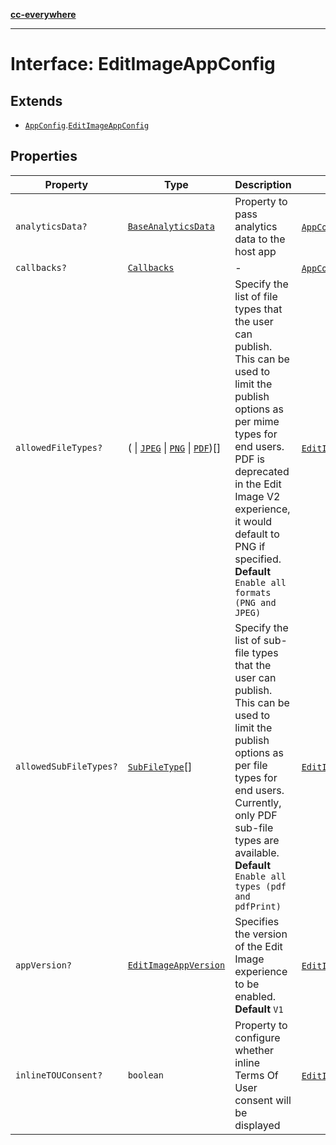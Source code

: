 [**cc-everywhere**](../../../../../../../index.md)

***

# Interface: EditImageAppConfig

## Extends

- [`AppConfig`](../../../app-config-types/interfaces/app-config.md).[`EditImageAppConfig`](../../../../module/app-config-types/interfaces/edit-image-app-config.md)

## Properties

| Property | Type | Description | Inherited from |
| ------ | ------ | ------ | ------ |
| <a id="analyticsdata"></a> `analyticsData?` | [`BaseAnalyticsData`](../../../../app-config-types/interfaces/base-analytics-data.md) | Property to pass analytics data to the host app | [`AppConfig`](../../../app-config-types/interfaces/app-config.md).[`analyticsData`](../../../app-config-types/interfaces/app-config.md#analyticsdata) |
| <a id="callbacks"></a> `callbacks?` | [`Callbacks`](../../../../callbacks-types/interfaces/callbacks.md) | - | [`AppConfig`](../../../app-config-types/interfaces/app-config.md).[`callbacks`](../../../app-config-types/interfaces/app-config.md#callbacks) |
| <a id="allowedfiletypes"></a> `allowedFileTypes?` | ( \| [`JPEG`](../../../../asset-types/enumerations/image-file-type.md#jpeg) \| [`PNG`](../../../../asset-types/enumerations/image-file-type.md#png) \| [`PDF`](../../../../asset-types/enumerations/pdf-file-type.md#pdf))[] | Specify the list of file types that the user can publish. This can be used to limit the publish options as per mime types for end users. PDF is deprecated in the Edit Image V2 experience, it would default to PNG if specified. **Default** `Enable all formats (PNG and JPEG)` | [`EditImageAppConfig`](../../../../module/app-config-types/interfaces/edit-image-app-config.md).[`allowedFileTypes`](../../../../module/app-config-types/interfaces/edit-image-app-config.md#allowedfiletypes) |
| <a id="allowedsubfiletypes"></a> `allowedSubFileTypes?` | [`SubFileType`](../../../../asset-types/enumerations/sub-file-type.md)[] | Specify the list of sub-file types that the user can publish. This can be used to limit the publish options as per file types for end users. Currently, only PDF sub-file types are available. **Default** `Enable all types (pdf and pdfPrint)` | [`EditImageAppConfig`](../../../../module/app-config-types/interfaces/edit-image-app-config.md).[`allowedSubFileTypes`](../../../../module/app-config-types/interfaces/edit-image-app-config.md#allowedsubfiletypes) |
| <a id="appversion"></a> `appVersion?` | [`EditImageAppVersion`](../../../../module/app-config-types/enumerations/edit-image-app-version.md) | Specifies the version of the Edit Image experience to be enabled. **Default** `V1` | [`EditImageAppConfig`](../../../../module/app-config-types/interfaces/edit-image-app-config.md).[`appVersion`](../../../../module/app-config-types/interfaces/edit-image-app-config.md#appversion) |
| <a id="inlinetouconsent"></a> `inlineTOUConsent?` | `boolean` | Property to configure whether inline Terms Of User consent will be displayed | [`EditImageAppConfig`](../../../../module/app-config-types/interfaces/edit-image-app-config.md).[`inlineTOUConsent`](../../../../module/app-config-types/interfaces/edit-image-app-config.md#inlinetouconsent) |

